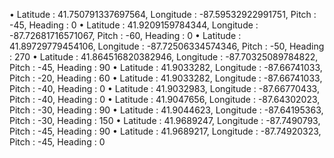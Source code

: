 • Latitude : 41.750791337697564, Longitude : -87.59532922991751, Pitch : -45, Heading : 0
• Latitude : 41.9209159784344, Longitude : -87.72681716571067, Pitch : -60, Heading : 0
• Latitude : 41.89729779454106, Longitude : -87.72506334574346, Pitch : -50, Heading : 270
• Latitude : 41.864516820382946, Longitude : -87.70325089784822, Pitch : -45, Heading : 90
• Latitude : 41.9033282, Longitude : -87.66741033, Pitch : -20, Heading : 60
• Latitude : 41.9033282, Longitude : -87.66741033, Pitch : -40, Heading : 0
• Latitude : 41.9032983, Longitude : -87.66770433, Pitch : -40, Heading : 0
• Latitude : 41.9047656, Longitude : -87.64302023, Pitch : -30, Heading : 90
• Latitude : 41.9044623, Longitude : -87.64195363, Pitch : -30, Heading : 150
• Latitude : 41.9689247, Longitude : -87.7490793, Pitch : -45, Heading : 90
• Latitude : 41.9689217, Longitude : -87.74920323, Pitch : -45, Heading : 0
